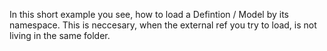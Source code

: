 In this short example you see, how to load a Defintion / Model by its namespace.
This is neccesary, when the external ref you try to load, is not living in the same folder.

